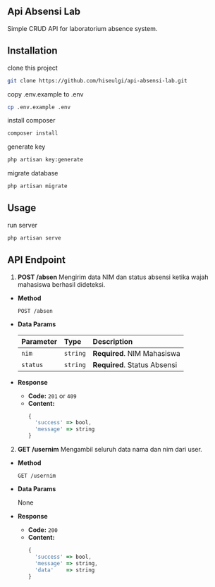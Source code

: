 ## Api Absensi Lab

Simple CRUD API for laboratorium absence system.

## Installation

clone this project

```bash
git clone https://github.com/hiseulgi/api-absensi-lab.git
```
copy .env.example to .env

```bash
cp .env.example .env
```

install composer

```bash
composer install
```

generate key

```bash
php artisan key:generate
```

migrate database

```bash
php artisan migrate
```

## Usage

run server

```bash
php artisan serve
```

## API Endpoint

1. **POST /absen**
  Mengirim data NIM dan status absensi ketika wajah mahasiswa berhasil dideteksi.

* **Method**

  ```http
  POST /absen
  ```

* **Data Params**

  | Parameter | Type | Description |
  | :--- | :--- | :--- |
  | `nim` | `string` | **Required**. NIM Mahasiswa |
  | `status` | `string` | **Required**. Status Absensi |

* **Response**
  * **Code:** `201` or `409`
  * **Content:**
    ```javascript
    {
      'success' => bool,
      'message' => string
    }
    ```

2. **GET /usernim**
  Mengambil seluruh data nama dan nim dari user.

* **Method**

  ```http
  GET /usernim
  ```

* **Data Params**

  None

* **Response**
  * **Code:** `200`
  * **Content:**
    ```javascript
    {
      'success' => bool,
      'message' => string,
      'data'    => string
    }
    ```